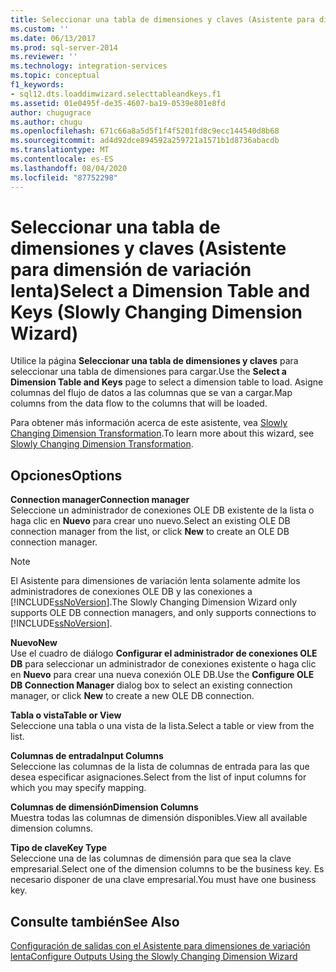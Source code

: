 ```yaml
---
title: Seleccionar una tabla de dimensiones y claves (Asistente para dimensión de variación lenta) | Microsoft Docs
ms.custom: ''
ms.date: 06/13/2017
ms.prod: sql-server-2014
ms.reviewer: ''
ms.technology: integration-services
ms.topic: conceptual
f1_keywords:
- sql12.dts.loaddimwizard.selecttableandkeys.f1
ms.assetid: 01e0495f-de35-4607-ba19-0539e801e8fd
author: chugugrace
ms.author: chugu
ms.openlocfilehash: 671c66a8a5d5f1f4f5201fd8c9ecc144540d8b68
ms.sourcegitcommit: ad4d92dce894592a259721a1571b1d8736abacdb
ms.translationtype: MT
ms.contentlocale: es-ES
ms.lasthandoff: 08/04/2020
ms.locfileid: "87752298"
---
```

# <a name="select-a-dimension-table-and-keys-slowly-changing-dimension-wizard"></a><span data-ttu-id="a3226-102">Seleccionar una tabla de dimensiones y claves (Asistente para dimensión de variación lenta)</span><span class="sxs-lookup"><span data-stu-id="a3226-102">Select a Dimension Table and Keys (Slowly Changing Dimension Wizard)</span></span>
  <span data-ttu-id="a3226-103">Utilice la página **Seleccionar una tabla de dimensiones y claves** para seleccionar una tabla de dimensiones para cargar.</span><span class="sxs-lookup"><span data-stu-id="a3226-103">Use the **Select a Dimension Table and Keys** page to select a dimension table to load.</span></span> <span data-ttu-id="a3226-104">Asigne columnas del flujo de datos a las columnas que se van a cargar.</span><span class="sxs-lookup"><span data-stu-id="a3226-104">Map columns from the data flow to the columns that will be loaded.</span></span>  
  
 <span data-ttu-id="a3226-105">Para obtener más información acerca de este asistente, vea [Slowly Changing Dimension Transformation](slowly-changing-dimension-transformation.md).</span><span class="sxs-lookup"><span data-stu-id="a3226-105">To learn more about this wizard, see [Slowly Changing Dimension Transformation](slowly-changing-dimension-transformation.md).</span></span>  
  
## <a name="options"></a><span data-ttu-id="a3226-106">Opciones</span><span class="sxs-lookup"><span data-stu-id="a3226-106">Options</span></span>  
 <span data-ttu-id="a3226-107">**Connection manager**</span><span class="sxs-lookup"><span data-stu-id="a3226-107">**Connection manager**</span></span>  
 <span data-ttu-id="a3226-108">Seleccione un administrador de conexiones OLE DB existente de la lista o haga clic en **Nuevo** para crear uno nuevo.</span><span class="sxs-lookup"><span data-stu-id="a3226-108">Select an existing OLE DB connection manager from the list, or click **New** to create an OLE DB connection manager.</span></span>  
  
> [!NOTE]  
>  <span data-ttu-id="a3226-109">El Asistente para dimensiones de variación lenta solamente admite los administradores de conexiones OLE DB y las conexiones a [!INCLUDE[ssNoVersion](../../../includes/ssnoversion-md.md)].</span><span class="sxs-lookup"><span data-stu-id="a3226-109">The Slowly Changing Dimension Wizard only supports OLE DB connection managers, and only supports connections to [!INCLUDE[ssNoVersion](../../../includes/ssnoversion-md.md)].</span></span>  
  
 <span data-ttu-id="a3226-110">**Nuevo**</span><span class="sxs-lookup"><span data-stu-id="a3226-110">**New**</span></span>  
 <span data-ttu-id="a3226-111">Use el cuadro de diálogo **Configurar el administrador de conexiones OLE DB** para seleccionar un administrador de conexiones existente o haga clic en **Nuevo** para crear una nueva conexión OLE DB.</span><span class="sxs-lookup"><span data-stu-id="a3226-111">Use the **Configure OLE DB Connection Manager** dialog box to select an existing connection manager, or click **New** to create a new OLE DB connection.</span></span>  
  
 <span data-ttu-id="a3226-112">**Tabla o vista**</span><span class="sxs-lookup"><span data-stu-id="a3226-112">**Table or View**</span></span>  
 <span data-ttu-id="a3226-113">Seleccione una tabla o una vista de la lista.</span><span class="sxs-lookup"><span data-stu-id="a3226-113">Select a table or view from the list.</span></span>  
  
 <span data-ttu-id="a3226-114">**Columnas de entrada**</span><span class="sxs-lookup"><span data-stu-id="a3226-114">**Input Columns**</span></span>  
 <span data-ttu-id="a3226-115">Seleccione las columnas de la lista de columnas de entrada para las que desea especificar asignaciones.</span><span class="sxs-lookup"><span data-stu-id="a3226-115">Select from the list of input columns for which you may specify mapping.</span></span>  
  
 <span data-ttu-id="a3226-116">**Columnas de dimensión**</span><span class="sxs-lookup"><span data-stu-id="a3226-116">**Dimension Columns**</span></span>  
 <span data-ttu-id="a3226-117">Muestra todas las columnas de dimensión disponibles.</span><span class="sxs-lookup"><span data-stu-id="a3226-117">View all available dimension columns.</span></span>  
  
 <span data-ttu-id="a3226-118">**Tipo de clave**</span><span class="sxs-lookup"><span data-stu-id="a3226-118">**Key Type**</span></span>  
 <span data-ttu-id="a3226-119">Seleccione una de las columnas de dimensión para que sea la clave empresarial.</span><span class="sxs-lookup"><span data-stu-id="a3226-119">Select one of the dimension columns to be the business key.</span></span> <span data-ttu-id="a3226-120">Es necesario disponer de una clave empresarial.</span><span class="sxs-lookup"><span data-stu-id="a3226-120">You must have one business key.</span></span>  
  
## <a name="see-also"></a><span data-ttu-id="a3226-121">Consulte también</span><span class="sxs-lookup"><span data-stu-id="a3226-121">See Also</span></span>  
 [<span data-ttu-id="a3226-122">Configuración de salidas con el Asistente para dimensiones de variación lenta</span><span class="sxs-lookup"><span data-stu-id="a3226-122">Configure Outputs Using the Slowly Changing Dimension Wizard</span></span>](configure-outputs-using-the-slowly-changing-dimension-wizard.md)  
  
  
